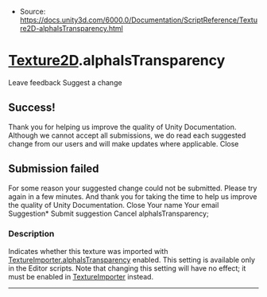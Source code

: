 * Source: https://docs.unity3d.com/6000.0/Documentation/ScriptReference/Texture2D-alphaIsTransparency.html

#  [Texture2D](https://docs.unity3d.com/6000.0/Documentation/ScriptReference/Texture2D.html).alphaIsTransparency
Leave feedback
Suggest a change
## Success!
Thank you for helping us improve the quality of Unity Documentation. Although we cannot accept all submissions, we do read each suggested change from our users and will make updates where applicable.
Close
## Submission failed
For some reason your suggested change could not be submitted. Please <a>try again</a> in a few minutes. And thank you for taking the time to help us improve the quality of Unity Documentation.
Close
Your name Your email Suggestion* Submit suggestion
Cancel
alphaIsTransparency; 
### Description
Indicates whether this texture was imported with [TextureImporter.alphaIsTransparency](https://docs.unity3d.com/6000.0/Documentation/ScriptReference/TextureImporter-alphaIsTransparency.html) enabled. This setting is available only in the Editor scripts. Note that changing this setting will have no effect; it must be enabled in [TextureImporter](https://docs.unity3d.com/6000.0/Documentation/ScriptReference/TextureImporter.html) instead.
* * *
